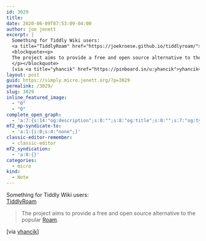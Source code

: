 ```yaml
---
id: 3029
title: 
date: 2020-06-09T07:53:09-04:00
author: joe jenett
excerpt: |
  Something for Tiddly Wiki users:
  <a title="TiddlyRoam" href="https://joekroese.github.io/tiddlyroam/">TiddlyRoam</a>
  <blockquote><p>
  The project aims to provide a free and open source alternative to the popular <a href="https://roamresearch.com/">Roam</a>.
  </p></blockquote>
  [via <a title="yhancik" href="https://pinboard.in/u:yhancik">yhancik</a>]
layout: post
guid: https://simply.micro.jenett.org/?p=3029
permalink: /3029/
slug: 3029
inline_featured_image:
  - "0"
  - "0"
complete_open_graph:
  - 'a:7:{s:14:"og:description";s:0:"";s:8:"og:title";s:0:"";s:7:"og:type";s:0:"";s:12:"twitter:card";s:7:"summary";s:15:"twitter:creator";s:0:"";s:19:"twitter:description";s:0:"";s:8:"og:image";s:0:"";}'
mf2_mp-syndicate-to:
  - 'a:1:{i:0;s:4:"none";}'
classic-editor-remember:
  - classic-editor
mf2_syndication:
  - 'a:0:{}'
categories:
  - micro
kind:
  - Note
---
```

Something for Tiddly Wiki users:  
[TiddlyRoam](https://joekroese.github.io/tiddlyroam/ "TiddlyRoam")

> The project aims to provide a free and open source alternative to the popular [Roam](https://roamresearch.com/). 

[via [yhancik](https://pinboard.in/u:yhancik "yhancik")]